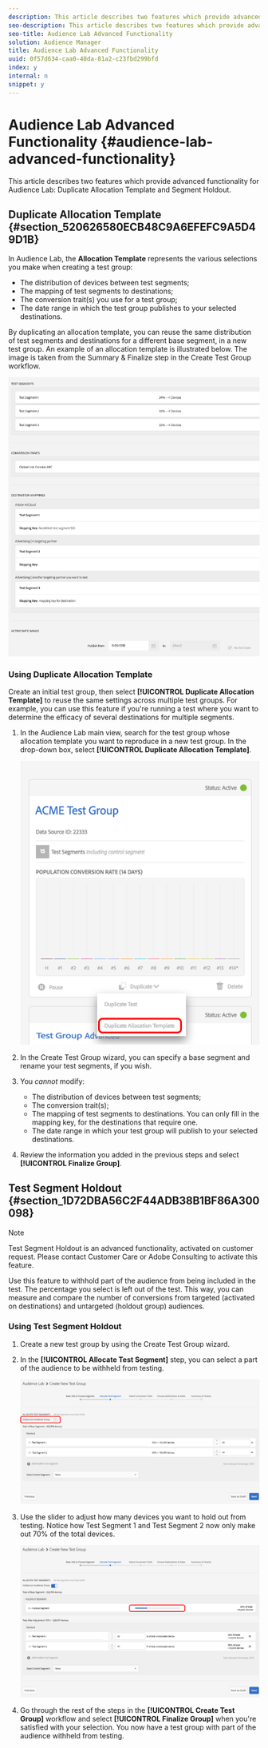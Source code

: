 ```yaml
---
description: This article describes two features which provide advanced functionality for Audience Lab  Duplicate Allocation Template and Segment Holdout.
seo-description: This article describes two features which provide advanced functionality for Audience Lab  Duplicate Allocation Template and Segment Holdout.
seo-title: Audience Lab Advanced Functionality
solution: Audience Manager
title: Audience Lab Advanced Functionality
uuid: 0f57d634-caa0-40da-81a2-c23fbd299bfd
index: y
internal: n
snippet: y
---
```


# Audience Lab Advanced Functionality {#audience-lab-advanced-functionality}

This article describes two features which provide advanced functionality for Audience Lab: Duplicate Allocation Template and Segment Holdout.

## Duplicate Allocation Template {#section_520626580ECB48C9A6EFEFC9A5D49D1B}

<!-- 
<p>The <b>Allocation Template</b> represents how you split a test group into test segments and the way the test segments are mapped to destinations. </p>
 -->

In Audience Lab, the **Allocation Template** represents the various selections you make when creating a test group:

* The distribution of devices between test segments; 
* The mapping of test segments to destinations; 
* The conversion trait(s) you use for a test group; 
* The date range in which the test group publishes to your selected destinations.

By duplicating an allocation template, you can reuse the same distribution of test segments and destinations for a different base segment, in a new test group. An example of an allocation template is illustrated below. The image is taken from the Summary & Finalize step in the Create Test Group workflow.

![](assets/allocation_template_3.png)

<!--
With the option to duplicate allocation templates, you can increase your productivity when running multivariate tests as part of multivariate campaigns.
-->

### Using Duplicate Allocation Template

Create an initial test group, then select **[!UICONTROL Duplicate Allocation Template]** to reuse the same settings across multiple test groups. For example, you can use this feature if you're running a test where you want to determine the efficacy of several destinations for multiple segments.

1. In the Audience Lab main view, search for the test group whose allocation template you want to reproduce in a new test group. In the drop-down box, select **[!UICONTROL Duplicate Allocation Template]**.

   ![](assets/duplicate-allocation-template.png)

1. In the Create Test Group wizard, you can specify a base segment and rename your test segments, if you wish.
1. You *cannot* modify:

    * The distribution of devices between test segments;
    * The conversion trait(s);
    * The mapping of test segments to destinations. You can only fill in the mapping key, for the destinations that require one. 
    * The date range in which your test group will publish to your selected destinations.

1. Review the information you added in the previous steps and select **[!UICONTROL Finalize Group]**.

## Test Segment Holdout {#section_1D72DBA56C2F44ADB38B1BF86A300098}

>[!NOTE]
>
>Test Segment Holdout is an advanced functionality, activated on customer request. Please contact Customer Care or Adobe Consulting to activate this feature.

Use this feature to withhold part of the audience from being included in the test. The percentage you select is left out of the test. This way, you can measure and compare the number of conversions from targeted (activated on destinations) and untargeted (holdout group) audiences.

<!--
<p>Note that this option is different to the control segment because it subtracts the percentage ................. You can withhold an audience group and still use a control segment. </p>
-->

### Using Test Segment Holdout

1. Create a new test group by using the Create Test Group wizard. 
1. In the **[!UICONTROL Allocate Test Segment]** step, you can select a part of the audience to be withheld from testing.

   ![List Item](assets/test-segment-holdout.png)

1. Use the slider to adjust how many devices you want to hold out from testing. Notice how Test Segment 1 and Test Segment 2 now only make out 70% of the total devices.

   ![](assets/test-segment-holdout-selected.png)

1. Go through the rest of the steps in the **[!UICONTROL Create Test Group]** workflow and select **[!UICONTROL Finalize Group]** when you're satisfied with your selection. You now have a test group with part of the audience withheld from testing.
